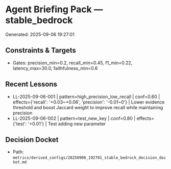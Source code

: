 # Agent Briefing Pack — stable_bedrock
Generated: 2025-09-06 19:27:01

## Constraints & Targets
- Gates: precision_min=0.2, recall_min=0.45, f1_min=0.22, latency_max=30.0, faithfulness_min=0.6

## Recent Lessons
- LL-2025-09-06-001 | pattern=high_precision_low_recall | conf=0.60 | effects={'recall': '+0.03~+0.06', 'precision': '-0.01~0'} | Lower evidence threshold and boost Jaccard weight to improve recall while maintaining precision
- LL-2025-09-06-002 | pattern=test_new_key | conf=0.80 | effects={'test': '+0.01'} | Test adding new parameter

## Decision Docket

- Path: `metrics/derived_configs/20250906_192701_stable_bedrock_decision_docket.md`

